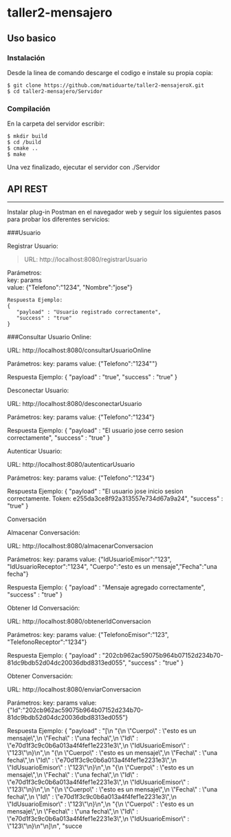 # taller2-mensajero  

Uso basico
-----------

### Instalación

Desde la linea de comando descarge el codigo e instale su propia copia:	

```
$ git clone https://github.com/matiduarte/taller2-mensajeroX.git  
$ cd taller2-mensajero/Servidor  
```

### Compilación

En la carpeta del servidor escribir:
```
$ mkdir build  
$ cd /build  
$ cmake ..  
$ make  
```
Una vez finalizado, ejecutar el servidor con ./Servidor  


## API REST
-----------
Instalar plug-in Postman en el navegador web y seguir los siguientes pasos para probar los diferentes servicios:  

###Usuario

Registrar Usuario:  

>URL: http://localhost:8080/registrarUsuario

Parámetros:   
key: params  
value: {"Telefono":"1234", "Nombre":"jose"}  
```
Respuesta Ejemplo: 
{
   "payload" : "Usuario registrado correctamente",
   "success" : "true"
}
```

###Consultar Usuario Online:

URL: http://localhost:8080/consultarUsuarioOnline

Parámetros: 
key: params
value: {"Telefono":"1234""}

Respuesta Ejemplo: 
{
   "payload" : "true",
   "success" : "true"
}

Desconectar Usuario:

URL: http://localhost:8080/desconectarUsuario

Parámetros: 
key: params
value: {"Telefono":"1234"}

Respuesta Ejemplo: 
{
   "payload" : "El usuario jose cerro sesion correctamente",
   "success" : "true"
}

Autenticar Usuario:

URL: http://localhost:8080/autenticarUsuario

Parámetros: 
key: params
value: {"Telefono":"1234"}

Respuesta Ejemplo: 
{
   "payload" : "El usuario jose inicio sesion correctamente. Token: e255da3ce8f92a313557e734d67a9a24",
   "success" : "true"
}

Conversación

Almacenar Conversación:

URL: http://localhost:8080/almacenarConversacion

Parámetros: 
key: params
value: {"IdUsuarioEmisor":"123", "IdUsuarioReceptor":"1234", "Cuerpo":"esto es un mensaje","Fecha":"una fecha"}

Respuesta Ejemplo: 
{
   "payload" : "Mensaje agregado correctamente",
   "success" : "true"
}

Obtener Id Conversación:

URL: http://localhost:8080/obtenerIdConversacion

Parámetros: 
key: params
value: {"TelefonoEmisor":"123", "TelefonoReceptor":"1234"}

Respuesta Ejemplo: 
{
   "payload" : "202cb962ac59075b964b07152d234b70-81dc9bdb52d04dc20036dbd8313ed055",
   "success" : "true"
}

Obtener Conversación:

URL: http://localhost:8080/enviarConversacion

Parámetros: 
key: params
value: {"Id":"202cb962ac59075b964b07152d234b70-81dc9bdb52d04dc20036dbd8313ed055"}

Respuesta Ejemplo: 
{
   "payload" : "[\n   \"{\\n   \\\"Cuerpo\\\" : \\\"esto es un mensaje\\\",\\n   \\\"Fecha\\\" : \\\"una fecha\\\",\\n   \\\"Id\\\" : \\\"e70d1f3c9c0b6a013a4f4fef1e2231e3\\\",\\n   \\\"IdUsuarioEmisor\\\" : \\\"123\\\"\\n}\\n\",\n   \"{\\n   \\\"Cuerpo\\\" : \\\"esto es un mensaje\\\",\\n   \\\"Fecha\\\" : \\\"una fecha\\\",\\n   \\\"Id\\\" : \\\"e70d1f3c9c0b6a013a4f4fef1e2231e3\\\",\\n   \\\"IdUsuarioEmisor\\\" : \\\"123\\\"\\n}\\n\",\n   \"{\\n   \\\"Cuerpo\\\" : \\\"esto es un mensaje\\\",\\n   \\\"Fecha\\\" : \\\"una fecha\\\",\\n   \\\"Id\\\" : \\\"e70d1f3c9c0b6a013a4f4fef1e2231e3\\\",\\n   \\\"IdUsuarioEmisor\\\" : \\\"123\\\"\\n}\\n\",\n   \"{\\n   \\\"Cuerpo\\\" : \\\"esto es un mensaje\\\",\\n   \\\"Fecha\\\" : \\\"una fecha\\\",\\n   \\\"Id\\\" : \\\"e70d1f3c9c0b6a013a4f4fef1e2231e3\\\",\\n   \\\"IdUsuarioEmisor\\\" : \\\"123\\\"\\n}\\n\",\n   \"{\\n   \\\"Cuerpo\\\" : \\\"esto es un mensaje\\\",\\n   \\\"Fecha\\\" : \\\"una fecha\\\",\\n   \\\"Id\\\" : \\\"e70d1f3c9c0b6a013a4f4fef1e2231e3\\\",\\n   \\\"IdUsuarioEmisor\\\" : \\\"123\\\"\\n}\\n\"\n]\n",
   "succe


